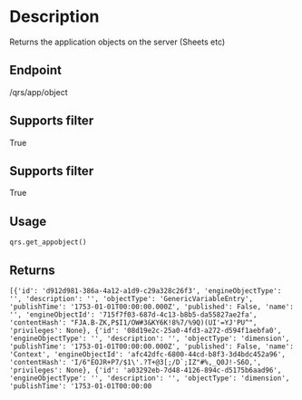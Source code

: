 # Description
Returns the application objects on the server (Sheets etc)

## Endpoint
/qrs/app/object

## Supports filter
True

## Supports filter
True

## Usage
```
qrs.get_appobject()
```
## Returns
```
[{'id': 'd912d981-386a-4a12-a1d9-c29a328c26f3', 'engineObjectType': '', 'description': '', 'objectType': 'GenericVariableEntry', 'publishTime': '1753-01-01T00:00:00.000Z', 'published': False, 'name': '', 'engineObjectId': '715f7f03-687d-4c13-b8b5-da55827ae2fa', 'contentHash': "FJA.B-ZK,P$I1/OW#3&KY6K!8%7/%9Q)(UI'=YJ'PU^", 'privileges': None}, {'id': '08d19e2c-25a0-4fd3-a272-d594f1aebfa0', 'engineObjectType': '', 'description': '', 'objectType': 'dimension', 'publishTime': '1753-01-01T00:00:00.000Z', 'published': False, 'name': 'Context', 'engineObjectId': 'afc42dfc-6800-44cd-b8f3-3d4bdc452a96', 'contentHash': 'I/6"EOJR+P7/$1\'.?T+@3[;/D`;IZ"#%,_Q0J!-S6O,', 'privileges': None}, {'id': 'a03292eb-7d48-4126-894c-d5175b6aad96', 'engineObjectType': '', 'description': '', 'objectType': 'dimension', 'publishTime': '1753-01-01T00:00:00
```
